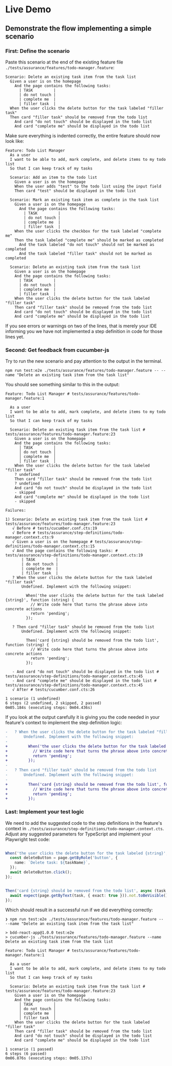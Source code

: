 # Live Demo

## Demonstrate the flow implementing a simple scenario

### First: Define the scenario

Paste this scenario at the end of the existing feature file `./tests/assurance/features/todo-manager.feature`:

```gherkin
Scenario: Delete an existing task item from the task list
  Given a user is on the homepage
    And the page contains the following tasks:
      | TASK         |
      | do not touch |
      | complete me  |
      | filler task  |
  When the user clicks the delete button for the task labeled "filler task"
  Then card "filler task" should be removed from the todo list
    And card "do not touch" should be displayed in the todo list
    And card "complete me" should be displayed in the todo list
```

Make sure everything is indented correctly, the entire feature should now look like:

```gherkin
Feature: Todo List Manager
  As a user
  I want to be able to add, mark complete, and delete items to my todo list
  So that I can keep track of my tasks

  Scenario: Add an item to the todo list
    Given a user is on the homepage
    When the user adds "test" to the todo list using the input field
    Then card "test" should be displayed in the todo list

  Scenario: Mark an existing task item as complete in the task list
    Given a user is on the homepage
      And the page contains the following tasks:
        | TASK         |
        | do not touch |
        | complete me  |
        | filler task  |
    When the user clicks the checkbox for the task labeled "complete me"
    Then the task labeled "complete me" should be marked as completed
      And the task labeled "do not touch" should not be marked as completed
      And the task labeled "filler task" should not be marked as completed

  Scenario: Delete an existing task item from the task list
    Given a user is on the homepage
    And the page contains the following tasks:
      | TASK         |
      | do not touch |
      | complete me  |
      | filler task  |
    When the user clicks the delete button for the task labeled "filler task"
    Then card "filler task" should be removed from the todo list
    And card "do not touch" should be displayed in the todo list
    And card "complete me" should be displayed in the todo list
```

If you see errors or warnings on two of the lines, that is merely your IDE informing you we have not implemented
a step definition in code for those lines yet.

### Second: Get feedback from cucumber-js

Try to run the new scenario and pay attention to the output in the terminal.

```shell
npm run test:e2e ./tests/assurance/features/todo-manager.feature -- --name "Delete an existing task item from the task list"
```

You should see something similar to this in the output:

```shell
Feature: Todo List Manager # tests/assurance/features/todo-manager.feature:1

  As a user
  I want to be able to add, mark complete, and delete items to my todo list
  So that I can keep track of my tasks

  Scenario: Delete an existing task item from the task list # tests/assurance/features/todo-manager.feature:23
    Given a user is on the homepage
    And the page contains the following tasks:
      │ TASK         │
      │ do not touch │
      │ complete me  │
      │ filler task  │
    When the user clicks the delete button for the task labeled "filler task"
    ? undefined
    Then card "filler task" should be removed from the todo list
    ? undefined
    And card "do not touch" should be displayed in the todo list
    - skipped
    And card "complete me" should be displayed in the todo list
    - skipped

Failures:

1) Scenario: Delete an existing task item from the task list # tests/assurance/features/todo-manager.feature:23
   √ Before # tests/cucumber.conf.cts:19
   √ Before # tests/assurance/step-definitions/todo-manager.context.cts:9
   √ Given a user is on the homepage # tests/assurance/step-definitions/todo-manager.context.cts:15
   √ And the page contains the following tasks: # tests/assurance/step-definitions/todo-manager.context.cts:19
       | TASK         |
       | do not touch |
       | complete me  |
       | filler task  |
   ? When the user clicks the delete button for the task labeled "filler task"
       Undefined. Implement with the following snippet:

         When('the user clicks the delete button for the task labeled {string}', function (string) {
           // Write code here that turns the phrase above into concrete actions
           return 'pending';
         });

   ? Then card "filler task" should be removed from the todo list
       Undefined. Implement with the following snippet:

         Then('card {string} should be removed from the todo list', function (string) {
           // Write code here that turns the phrase above into concrete actions
           return 'pending';
         });

   - And card "do not touch" should be displayed in the todo list # tests/assurance/step-definitions/todo-manager.context.cts:45
   - And card "complete me" should be displayed in the todo list # tests/assurance/step-definitions/todo-manager.context.cts:45
   √ After # tests/cucumber.conf.cts:26

1 scenario (1 undefined)
6 steps (2 undefined, 2 skipped, 2 passed)
0m05.184s (executing steps: 0m04.436s)
```

If you look at the output carefully it is giving you the code needed in your feature's context to implement the step definition logic:

```diff
-   ? When the user clicks the delete button for the task labeled "filler task"
-       Undefined. Implement with the following snippet:
-
+         When('the user clicks the delete button for the task labeled {string}', function (string) {
+           // Write code here that turns the phrase above into concrete actions
+           return 'pending';
+         });
-
-   ? Then card "filler task" should be removed from the todo list
-       Undefined. Implement with the following snippet:
-
+         Then('card {string} should be removed from the todo list', function (string) {
+           // Write code here that turns the phrase above into concrete actions
+           return 'pending';
+         });
```
### Last: Implement your test logic

We need to add the suggested code to the step definitions in the feature's context in 
`./tests/assurance/step-definitions/todo-manager.context.cts`. Adjust any suggested parameters for TypeScript and
implement your Playwright test code:

```typescript

When('the user clicks the delete button for the task labeled {string}', async (taskName: string) => {
  const deleteButton = page.getByRole('button', {
    name: `Delete task: ${taskName}`,
  });
  await deleteButton.click();
});


Then('card {string} should be removed from the todo list', async (task: string) => {
  await expect(page.getByText(task, { exact: true })).not.toBeVisible();
});

```

Which should result in a successful run if we did everything correctly:

```shell
❯ npm run test:e2e ./tests/assurance/features/todo-manager.feature -- --name "Delete an existing task item from the task list"

> bdd-react-app@1.0.0 test:e2e
> cucumber-js ./tests/assurance/features/todo-manager.feature --name Delete an existing task item from the task list

Feature: Todo List Manager # tests/assurance/features/todo-manager.feature:1

  As a user
  I want to be able to add, mark complete, and delete items to my todo list
  So that I can keep track of my tasks

  Scenario: Delete an existing task item from the task list # tests/assurance/features/todo-manager.feature:23
    Given a user is on the homepage
    And the page contains the following tasks:
      │ TASK         │
      │ do not touch │
      │ complete me  │
      │ filler task  │
    When the user clicks the delete button for the task labeled "filler task"
    Then card "filler task" should be removed from the todo list
    And card "do not touch" should be displayed in the todo list
    And card "complete me" should be displayed in the todo list

1 scenario (1 passed)
6 steps (6 passed)
0m06.876s (executing steps: 0m05.137s)

```
